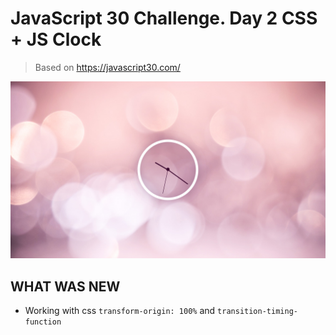 # JavaScript 30 Challenge. Day 2 CSS + JS Clock

> Based on https://javascript30.com/

![](screenshot.png)

## WHAT WAS NEW
* Working with css `transform-origin: 100%` and `transition-timing-function`

